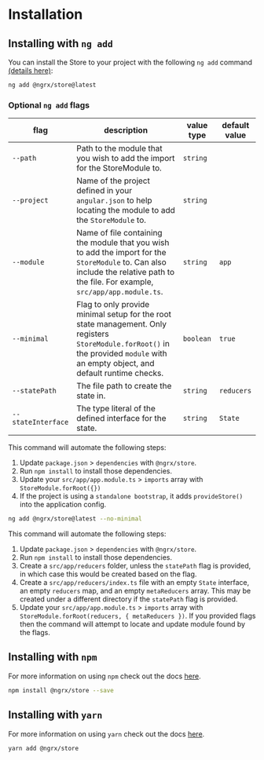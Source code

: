 # Installation

## Installing with `ng add`

You can install the Store to your project with the following `ng add` command <a href="https://angular.io/cli/add" target="_blank">(details here)</a>:

```sh
ng add @ngrx/store@latest
```

### Optional `ng add` flags
| flag | description | value type | default value |
| --- | --- | --- | ---
| `--path` | Path to the module that you wish to add the import for the StoreModule to. | `string` |
| `--project` | Name of the project defined in your `angular.json` to help locating the module to add the `StoreModule` to. | `string` |
| `--module` | Name of file containing the module that you wish to add the import for the `StoreModule` to. Can also include the relative path to the file. For example, `src/app/app.module.ts`. | `string` | `app`
| `--minimal` | Flag to only provide minimal setup for the root state management. Only registers `StoreModule.forRoot()` in the provided `module` with an empty object, and default runtime checks. | `boolean` |`true`
| `--statePath` | The file path to create the state in. | `string` | `reducers` |
| `--stateInterface` | The type literal of the defined interface for the state. | `string` | `State` |

This command will automate the following steps:

1. Update `package.json` > `dependencies` with `@ngrx/store`.
2. Run `npm install` to install those dependencies.
3. Update your `src/app/app.module.ts` > `imports` array with `StoreModule.forRoot({})`
4. If the project is using a `standalone bootstrap`, it adds `provideStore()` into the application config.

```sh
ng add @ngrx/store@latest --no-minimal
```

This command will automate the following steps:

1. Update `package.json` > `dependencies` with `@ngrx/store`.
2. Run `npm install` to install those dependencies.
3. Create a `src/app/reducers` folder, unless the `statePath` flag is provided, in which case this would be created based on the flag.
4. Create a `src/app/reducers/index.ts` file with an empty `State` interface, an empty `reducers` map, and an empty `metaReducers` array. This may be created under a different directory if the `statePath` flag is provided.
5. Update your `src/app/app.module.ts` > `imports` array with `StoreModule.forRoot(reducers, { metaReducers })`. If you provided flags then the command will attempt to locate and update module found by the flags.

## Installing with `npm`

For more information on using `npm` check out the docs <a href="https://docs.npmjs.com/cli/install" target="_blank">here</a>.

```sh
npm install @ngrx/store --save
```

## Installing with `yarn`

For more information on using `yarn` check out the docs <a href="https://yarnpkg.com/getting-started/usage#installing-all-the-dependencies" target="_blank">here</a>.

```sh
yarn add @ngrx/store
```
